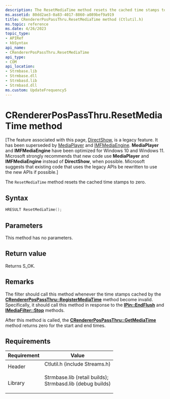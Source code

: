 ```yaml
---
description: The ResetMediaTime method resets the cached time stamps to zero.
ms.assetid: 80dd2ae3-0a83-4017-8860-a089bef9a919
title: CRendererPosPassThru.ResetMediaTime method (Ctlutil.h)
ms.topic: reference
ms.date: 4/26/2023
topic_type: 
- APIRef
- kbSyntax
api_name: 
- CRendererPosPassThru.ResetMediaTime
api_type: 
- COM
api_location: 
- Strmbase.lib
- Strmbase.dll
- Strmbasd.lib
- Strmbasd.dll
ms.custom: UpdateFrequency5
---
```


# CRendererPosPassThru.ResetMediaTime method

\[The feature associated with this page, [DirectShow](/windows/win32/directshow/directshow), is a legacy feature. It has been superseded by [MediaPlayer](/uwp/api/Windows.Media.Playback.MediaPlayer) and [IMFMediaEngine](/windows/win32/api/mfmediaengine/nn-mfmediaengine-imfmediaengine). **MediaPlayer** and **IMFMediaEngine** have been optimized for Windows 10 and Windows 11. Microsoft strongly recommends that new code use **MediaPlayer** and **IMFMediaEngine** instead of **DirectShow**, when possible. Microsoft suggests that existing code that uses the legacy APIs be rewritten to use the new APIs if possible.\]

The `ResetMediaTime` method resets the cached time stamps to zero.

## Syntax


```C++
HRESULT ResetMediaTime();
```



## Parameters

This method has no parameters.

## Return value

Returns S\_OK.

## Remarks

The filter should call this method whenever the time stamps cached by the [**CRendererPosPassThru::RegisterMediaTime**](crendererpospassthru-registermediatime.md) method become invalid. Specifically, it should call this method in response to the [**IPin::EndFlush**](/windows/desktop/api/Strmif/nf-strmif-ipin-endflush) and [**IMediaFilter::Stop**](/windows/desktop/api/Strmif/nf-strmif-imediafilter-stop) methods.

After this method is called, the [**CRendererPosPassThru::GetMediaTime**](crendererpospassthru-getmediatime.md) method returns zero for the start and end times.

## Requirements



| Requirement | Value |
|--------------------|--------------------------------------------------------------------------------------------------------------------------------------------------------------------------------------------|
| Header<br/>  | <dl> <dt>Ctlutil.h (include Streams.h)</dt> </dl>                                                                                   |
| Library<br/> | <dl> <dt>Strmbase.lib (retail builds); </dt> <dt>Strmbasd.lib (debug builds)</dt> </dl> |



 

 




